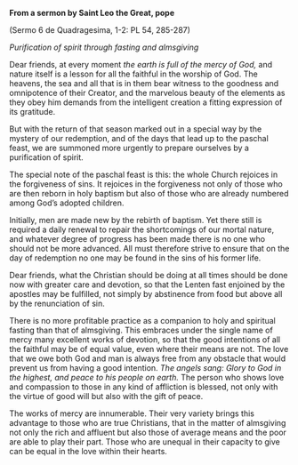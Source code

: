 

**From a sermon by Saint Leo the Great, pope**

(Sermo 6 de Quadragesima, 1-2: PL 54, 285-287)

_Purification of spirit through fasting and almsgiving_

Dear friends, at every moment _the earth is full of the mercy of God,_ and nature itself is a lesson for all the faithful in the worship of God. The heavens, the sea and all that is in them bear witness to the goodness and omnipotence of their Creator, and the marvelous beauty of the elements as they obey him demands from the intelligent creation a fitting expression of its gratitude.

But with the return of that season marked out in a special way by the mystery of our redemption, and of the days that lead up to the paschal feast, we are summoned more urgently to prepare ourselves by a purification of spirit.

The special note of the paschal feast is this: the whole Church rejoices in the forgiveness of sins. It rejoices in the forgiveness not only of those who are then reborn in holy baptism but also of those who are already numbered among God’s adopted children.

Initially, men are made new by the rebirth of baptism. Yet there still is required a daily renewal to repair the shortcomings of our mortal nature, and whatever degree of progress has been made there is no one who should not be more advanced. All must therefore strive to ensure that on the day of redemption no one may be found in the sins of his former life.

Dear friends, what the Christian should be doing at all times should be done now with greater care and devotion, so that the Lenten fast enjoined by the apostles may be fulfilled, not simply by abstinence from food but above all by the renunciation of sin.

There is no more profitable practice as a companion to holy and spiritual fasting than that of almsgiving. This embraces under the single name of mercy many excellent works of devotion, so that the good intentions of all the faithful may be of equal value, even where their means are not. The love that we owe both God and man is always free from any obstacle that would prevent us from having a good intention. _The angels sang: Glory to God in the highest, and peace to his people on earth._ The person who shows love and compassion to those in any kind of affliction is blessed, not only with the virtue of good will but also with the gift of peace.

The works of mercy are innumerable. Their very variety brings this advantage to those who are true Christians, that in the matter of almsgiving not only the rich and affluent but also those of average means and the poor are able to play their part. Those who are unequal in their capacity to give can be equal in the love within their hearts.

